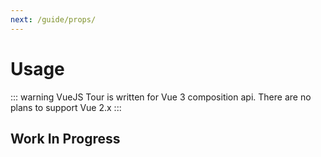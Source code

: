 ```yaml
---
next: /guide/props/
---
```

# Usage

::: warning
VueJS Tour is written for Vue 3 composition api. There are no plans to support Vue 2.x
:::

## Work In Progress

